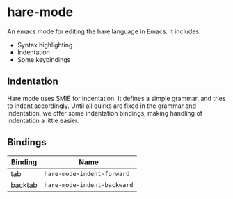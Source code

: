 # hare-mode
An emacs mode for editing the hare language in Emacs. It includes:

- Syntax highlighting
- Indentation
- Some keybindings

## Indentation
Hare mode uses SMIE for indentation. It defines a simple grammar, and tries to
indent accordingly.  Until all quirks are fixed in the grammar and indentation,
we offer some indentation bindings, making handling of indentation a little
easier.

## Bindings

| Binding | Name                          |
|---------|-------------------------------|
| tab     | `hare-mode-indent-forward`    |
| backtab | `hare-mode-indent-backward`   |


